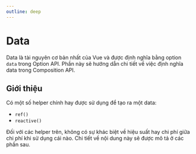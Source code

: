 ```yaml
---
outline: deep
---
```


# Data
Data là tài nguyên cơ bản nhất của Vue và được định nghĩa bằng option `data` trong Option API. Phần này sẽ hướng dẫn chi tiết về việc định nghĩa data trong Composition API.

## Giới thiệu

Có một số helper chính hay được sử dụng để tạo ra một data:
* `ref()`
* `reactive()`

Đối với các helper trên, không có sự khác biệt về hiệu suất hay chi phí giữa chi phí khi sử dụng cái nào. Chi tiết về nội dung này sẽ được mô tả ở các phần sau.